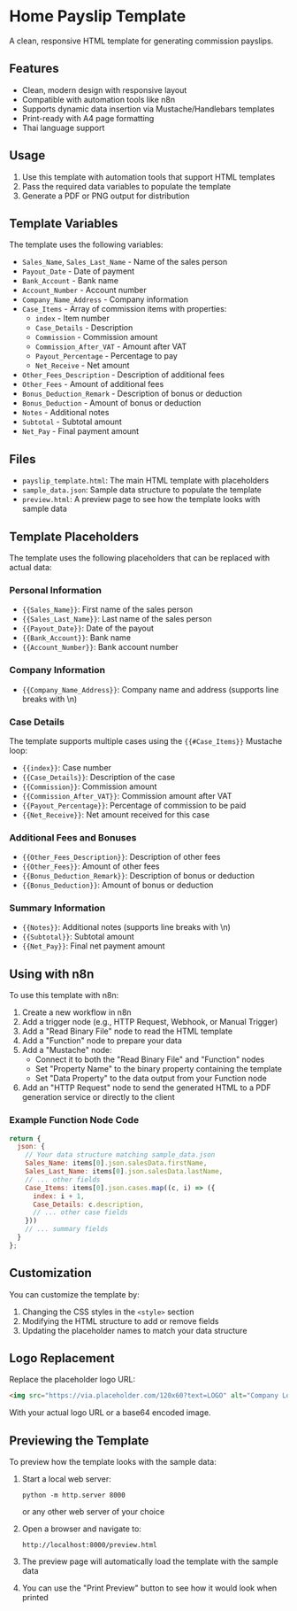 # Home Payslip Template

A clean, responsive HTML template for generating commission payslips.

## Features

- Clean, modern design with responsive layout
- Compatible with automation tools like n8n
- Supports dynamic data insertion via Mustache/Handlebars templates
- Print-ready with A4 page formatting
- Thai language support

## Usage

1. Use this template with automation tools that support HTML templates
2. Pass the required data variables to populate the template
3. Generate a PDF or PNG output for distribution

## Template Variables

The template uses the following variables:

- `Sales_Name`, `Sales_Last_Name` - Name of the sales person
- `Payout_Date` - Date of payment
- `Bank_Account` - Bank name
- `Account_Number` - Account number
- `Company_Name_Address` - Company information
- `Case_Items` - Array of commission items with properties:
  - `index` - Item number
  - `Case_Details` - Description
  - `Commission` - Commission amount
  - `Commission_After_VAT` - Amount after VAT
  - `Payout_Percentage` - Percentage to pay
  - `Net_Receive` - Net amount
- `Other_Fees_Description` - Description of additional fees
- `Other_Fees` - Amount of additional fees
- `Bonus_Deduction_Remark` - Description of bonus or deduction
- `Bonus_Deduction` - Amount of bonus or deduction
- `Notes` - Additional notes
- `Subtotal` - Subtotal amount
- `Net_Pay` - Final payment amount

## Files

- `payslip_template.html`: The main HTML template with placeholders
- `sample_data.json`: Sample data structure to populate the template
- `preview.html`: A preview page to see how the template looks with sample data

## Template Placeholders

The template uses the following placeholders that can be replaced with actual data:

### Personal Information
- `{{Sales_Name}}`: First name of the sales person
- `{{Sales_Last_Name}}`: Last name of the sales person
- `{{Payout_Date}}`: Date of the payout
- `{{Bank_Account}}`: Bank name
- `{{Account_Number}}`: Bank account number

### Company Information
- `{{Company_Name_Address}}`: Company name and address (supports line breaks with \n)

### Case Details
The template supports multiple cases using the `{{#Case_Items}}` Mustache loop:
- `{{index}}`: Case number
- `{{Case_Details}}`: Description of the case
- `{{Commission}}`: Commission amount
- `{{Commission_After_VAT}}`: Commission amount after VAT
- `{{Payout_Percentage}}`: Percentage of commission to be paid
- `{{Net_Receive}}`: Net amount received for this case

### Additional Fees and Bonuses
- `{{Other_Fees_Description}}`: Description of other fees
- `{{Other_Fees}}`: Amount of other fees
- `{{Bonus_Deduction_Remark}}`: Description of bonus or deduction
- `{{Bonus_Deduction}}`: Amount of bonus or deduction

### Summary Information
- `{{Notes}}`: Additional notes (supports line breaks with \n)
- `{{Subtotal}}`: Subtotal amount
- `{{Net_Pay}}`: Final net payment amount

## Using with n8n

To use this template with n8n:

1. Create a new workflow in n8n
2. Add a trigger node (e.g., HTTP Request, Webhook, or Manual Trigger)
3. Add a "Read Binary File" node to read the HTML template
4. Add a "Function" node to prepare your data
5. Add a "Mustache" node:
   - Connect it to both the "Read Binary File" and "Function" nodes
   - Set "Property Name" to the binary property containing the template
   - Set "Data Property" to the data output from your Function node
6. Add an "HTTP Request" node to send the generated HTML to a PDF generation service or directly to the client

### Example Function Node Code

```javascript
return {
  json: {
    // Your data structure matching sample_data.json
    Sales_Name: items[0].json.salesData.firstName,
    Sales_Last_Name: items[0].json.salesData.lastName,
    // ... other fields
    Case_Items: items[0].json.cases.map((c, i) => ({
      index: i + 1,
      Case_Details: c.description,
      // ... other case fields
    }))
    // ... summary fields
  }
};
```

## Customization

You can customize the template by:

1. Changing the CSS styles in the `<style>` section
2. Modifying the HTML structure to add or remove fields
3. Updating the placeholder names to match your data structure

## Logo Replacement

Replace the placeholder logo URL:
```html
<img src="https://via.placeholder.com/120x60?text=LOGO" alt="Company Logo" class="logo">
```

With your actual logo URL or a base64 encoded image.

## Previewing the Template

To preview how the template looks with the sample data:

1. Start a local web server:
   ```
   python -m http.server 8000
   ```
   or any other web server of your choice

2. Open a browser and navigate to:
   ```
   http://localhost:8000/preview.html
   ```

3. The preview page will automatically load the template with the sample data
4. You can use the "Print Preview" button to see how it would look when printed 